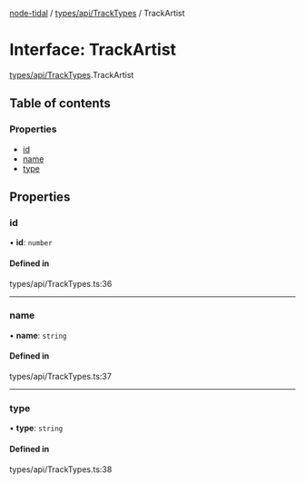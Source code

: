 [node-tidal](../README.md) / [types/api/TrackTypes](../modules/types_api_TrackTypes.md) / TrackArtist

# Interface: TrackArtist

[types/api/TrackTypes](../modules/types_api_TrackTypes.md).TrackArtist

## Table of contents

### Properties

- [id](types_api_TrackTypes.TrackArtist.md#id)
- [name](types_api_TrackTypes.TrackArtist.md#name)
- [type](types_api_TrackTypes.TrackArtist.md#type)

## Properties

### id

• **id**: `number`

#### Defined in

types/api/TrackTypes.ts:36

___

### name

• **name**: `string`

#### Defined in

types/api/TrackTypes.ts:37

___

### type

• **type**: `string`

#### Defined in

types/api/TrackTypes.ts:38
